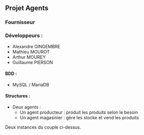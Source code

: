 ## Projet Agents
### Fournisseur

### Développeurs :
- Alexandre GINGEMBRE
- Mathieu MOUROT
- Arthur MOUREY
- Guillaume PIERSON



#### BDD :
   - MySQL / MariaDB

#### Structures :
   - Deux agents :
	    - Un agent producteur : produit les produits selon le besoin
		- Un agent magasinier : gère les stocke et vend les produits

Deux instances du couple ci-dessus.